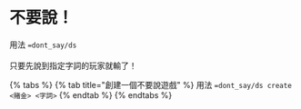 # 不要說！

用法 `=dont_say/ds`\
\
只要先說到指定字詞的玩家就輸了！

{% tabs %}
{% tab title="創建一個不要說遊戲" %}
用法 `=dont_say/ds create <賭金> <字詞>`
{% endtab %}
{% endtabs %}
